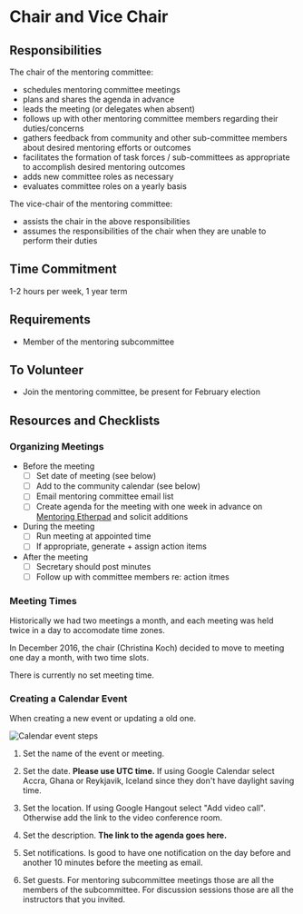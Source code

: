 # Chair and Vice Chair

## Responsibilities

The chair of the mentoring committee: 

- schedules mentoring committee meetings
- plans and shares the agenda in advance
- leads the meeting (or delegates when absent)
- follows up with other mentoring committee members regarding their duties/concerns
- gathers feedback from community and other sub-committee members about desired mentoring efforts or outcomes
- facilitates the formation of task forces / sub-committees as appropriate to accomplish desired mentoring outcomes
- adds new committee roles as necessary
- evaluates committee roles on a yearly basis

The vice-chair of the mentoring committee: 

- assists the chair in the above responsibilities
- assumes the responsibilities of the chair when they are unable to perform their duties

## Time Commitment

1-2 hours per week, 1 year term

## Requirements

- Member of the mentoring subcommittee

## To Volunteer

- Join the mentoring committee, be present for February election

## Resources and Checklists

### Organizing Meetings

- Before the meeting
	- [ ] Set date of meeting (see below)
	- [ ] Add to the community calendar (see below)
	- [ ] Email mentoring committee email list
	- [ ] Create agenda for the meeting with one week in advance on [Mentoring Etherpad](http://pad.software-carpentry.org/scf-mentoring) 
and solicit additions
- During the meeting
	- [ ] Run meeting at appointed time
	- [ ] If appropriate, generate + assign action items
- After the meeting
	- [ ] Secretary should post minutes
	- [ ] Follow up with committee members re: action itmes

### Meeting Times

Historically we had two meetings a month, and each meeting was held twice in a 
day to accomodate time zones.  

In December 2016, the chair (Christina Koch) decided to move to meeting one day 
a month, with two time slots.   

There is currently no set meeting time.  

### Creating a Calendar Event

When creating a new event or updating a old one.

![Calendar event steps](img/calendar-event.png)

1. Set the name of the event or meeting.

2. Set the date. **Please use UTC time.**
   If using Google Calendar select Accra, Ghana or Reykjavik, Iceland
   since they don't have daylight saving time.

3. Set the location.
   If using Google Hangout select "Add video call".
   Otherwise add the link to the video conference room.

4. Set the description.
   **The link to the agenda goes here.**

5. Set notifications.
   Is good to have one notification on the day before and another 10 minutes before the meeting
   as email.

6. Set guests.
   For mentoring subcommittee meetings those are all the members of the subcommittee.
   For discussion sessions those are all the instructors that you invited.

[repository]: https://github.com/swcarpentry/board/
[minutes-repository]: https://github.com/swcarpentry/board/tree/master/subcommittee/mentoring/
